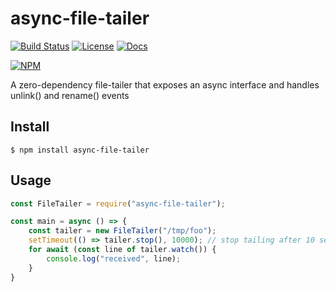 # async-file-tailer
[![Build Status](https://github.com/jamiees2/async-file-tailer/actions/workflows/main.yml/badge.svg)](https://github.com/jamiees2/async-file-tailer/actions)
[![License](https://img.shields.io/badge/License-Apache%202.0-blue.svg)](https://opensource.org/licenses/Apache-2.0)
[![Docs](https://img.shields.io/badge/Docs-latest-informational)](https://fluent.github.io/fluent-logger-forward-node/)

[![NPM](https://nodeico.herokuapp.com/async-file-tailer.svg)](https://npmjs.com/package/async-file-tailer)

A zero-dependency file-tailer that exposes an async interface and handles unlink() and rename() events

## Install

    $ npm install async-file-tailer

## Usage
```js
const FileTailer = require("async-file-tailer");

const main = async () => {
    const tailer = new FileTailer("/tmp/foo");
    setTimeout(() => tailer.stop(), 10000); // stop tailing after 10 seconds
    for await (const line of tailer.watch()) {
        console.log("received", line);
    }
}
```
